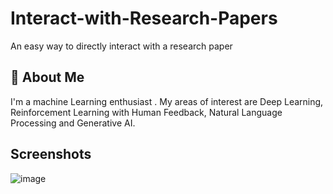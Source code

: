 # Interact-with-Research-Papers
An easy way to directly interact with a research paper 

## 🚀 About Me
I'm a machine Learning enthusiast . My areas of interest are Deep Learning, Reinforcement Learning with Human Feedback, Natural Language Processing and Generative AI.

## Screenshots
![image](https://github.com/GauravYS/Autoencoder-Applications/assets/116845183/51e79173-4ce1-4f34-802b-68c7ae296d2a)

